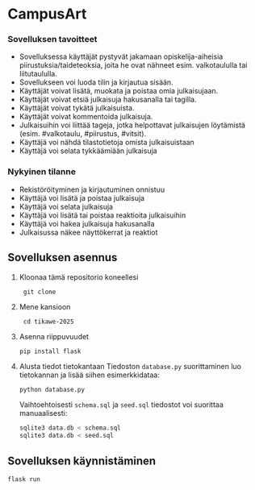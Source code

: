 # CampusArt

### Sovelluksen tavoitteet

- Sovelluksessa käyttäjät pystyvät jakamaan opiskelija-aiheisia piirustuksia/taideteoksia, joita he ovat nähneet esim.
  valkotaululla tai liitutaululla.
- Sovellukseen voi luoda tilin ja kirjautua sisään.
- Käyttäjät voivat lisätä, muokata ja poistaa omia julkaisujaan.
- Käyttäjät voivat etsiä julkaisuja hakusanalla tai tagilla.
- Käyttäjät voivat tykätä julkaisuista.
- Käyttäjät voivat kommentoida julkaisuja.
- Julkaisuihin voi liittää tageja, jotka helpottavat julkaisujen löytämistä (esim. #valkotaulu, #piirustus, #vitsit).
- Käyttäjä voi nähdä tilastotietoja omista julkaisuistaan
- Käyttäjä voi selata tykkäämiään julkaisuja

### Nykyinen tilanne

- Rekistöröityminen ja kirjautuminen onnistuu
- Käyttäjä voi lisätä ja poistaa julkaisuja
- Käyttäjä voi selata julkaisuja
- Käyttäjä voi lisätä tai poistaa reaktioita julkaisuihin
- Käyttäjä voi hakea julkaisuja hakusanalla
- Julkaisussa näkee näyttökerrat ja reaktiot

## Sovelluksen asennus

1. Kloonaa tämä repositorio koneellesi
   ```
    git clone 
    ```
2. Mene kansioon
   ```
    cd tikawe-2025
    ```
2. Asenna riippuvuudet
   ```
   pip install flask
   ```
3. Alusta tiedot tietokantaan
   Tiedoston `database.py` suorittaminen luo tietokannan ja lisää siihen esimerkkidataa:
   ```bash
   python database.py
   ```
   Vaihtoehtoisesti `schema.sql` ja `seed.sql` tiedostot voi suorittaa manuaalisesti:
   ```bash
   sqlite3 data.db < schema.sql
   sqlite3 data.db < seed.sql
   ```

## Sovelluksen käynnistäminen

```
flask run
```